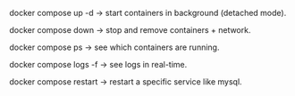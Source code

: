 docker compose up -d → start containers in background (detached mode).

docker compose down → stop and remove containers + network.

docker compose ps → see which containers are running.

docker compose logs -f → see logs in real-time.

docker compose restart <service> → restart a specific service like mysql.